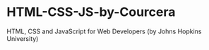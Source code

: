 # HTML-CSS-JS-by-Courcera
HTML, CSS and JavaScript for Web Developers (by Johns Hopkins University)
